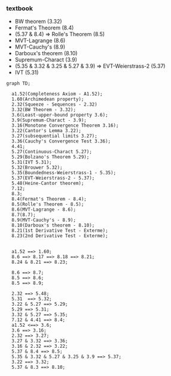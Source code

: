 
### textbook

- BW theorem (3.32)
- Fermat's Theorem (8.4)
- (5.37 & 8.4) => Rolle's Theorem (8.5)
- MVT-Lagrange (8.6)
- MVT-Cauchy's (8.9)
- Darboux's theorem (8.10)
- Supremum-Charact (3.9)
- (5.35 & 3.32 & 3.25 & 5.27 & 3.9) => EVT-Weierstrass-2 (5.37)
- IVT (5.31)


```mermaid
graph TD;

  a1.52(Completeness Axiom - A1.52);
  1.60(Archimedean property);
  2.32(Squeeze - Sequences - 2.32)
  3.32(BW Theorem - 3.32);
  3.6(Least-upper-bound property 3.6);
  3.9(Supremum-Charact - 3.9);
  3.16(Monotone Convergence Theorem 3.16);
  3.22(Cantor's Lemma 3.22);
  3.27(subsequential limits 3.27);
  3.36(Cauchy's Convergence Test 3.36);
  4.41;
  5.27(Continuous-Charact 5.27);
  5.29(Bolzano's Theorem 5.29);
  5.31(IVT 5.31);
  5.32(Brouwer 5.32);
  5.35(Boundedness-Weierstrass-1 - 5.35);
  5.37(EVT-Weierstrass-2 - 5.37);
  5.48(Heine-Cantor theorem);
  7.12;
  8.3;
  8.4(Fermat's Theorem - 8.4);
  8.5(Rolle's Theorem - 8.5);
  8.6(MVT-Lagrange - 8.6);
  8.7(8.7);
  8.9(MVT-Cauchy's - 8.9);
  8.10(Darboux's theorem - 8.10);
  8.21(1st Derivative Test - Exterme);
  8.23(2nd Derivative Test - Exterme);


  a1.52 ==> 1.60;
  8.6 ==> 8.17 ==> 8.18 ==> 8.21;
  8.24 & 8.21 ==> 8.23;

  8.6 ==> 8.7;
  8.5 ==> 8.6;
  8.5 ==> 8.9;

  2.32 ==> 5.48;
  5.31  ==> 5.32;
  3.22 & 5.27 ==> 5.29;
  5.29 ==> 5.31;
  3.32 & 5.27 ==> 5.35;
  7.12 & 4.41 ==> 8.4;
  a1.52 <==> 3.6;
  3.6 ==> 3.16;
  2.32 ==> 3.27;
  3.27 & 3.32 ==> 3.36;
  3.16 & 2.32 ==> 3.22;
  5.37 & 8.4 ==> 8.5;
  5.35 & 3.32 & 5.27 & 3.25 & 3.9 ==> 5.37;
  3.22 ==> 3.32;
  5.37 & 8.3 ==> 8.10;
```
